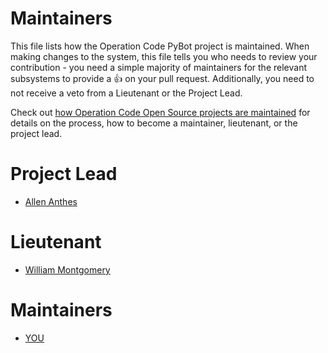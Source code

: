 # Maintainers 

This file lists how the Operation Code PyBot project is maintained. When making changes to the system, this file tells you who needs to review your contribution - you need a simple majority of maintainers for the relevant subsystems to provide a 👍 on your pull request. Additionally, you need to not receive a veto from a Lieutenant or the Project Lead.

Check out [how Operation Code Open Source projects are maintained](https://github.com/OperationCode/START_HERE/blob/61cebc02875ef448679e1130d3a68ef2f855d6c4/open_source_maintenance_policy.md) for details on the process, how to become a maintainer, lieutenant, or the project lead.

# Project Lead

* [Allen Anthes](http://www.github.com/allenanthes)

# Lieutenant

* [William Montgomery](http://www.github.com/wimo7083)

# Maintainers

* [YOU](http://www.github.com/YOU)
